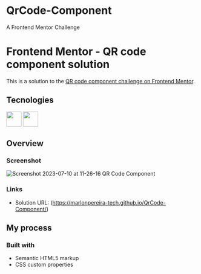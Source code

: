 # QrCode-Component
 A Frontend Mentor Challenge

 # Frontend Mentor - QR code component solution

This is a solution to the [QR code component challenge on Frontend Mentor](https://www.frontendmentor.io/challenges/qr-code-component-iux_sIO_H).

## Tecnologies

  <img src="https://cdn.jsdelivr.net/gh/devicons/devicon/icons/html5/html5-original.svg" width="40" height="40" />  <img src="https://cdn.jsdelivr.net/gh/devicons/devicon/icons/css3/css3-original.svg" width="40" height="40" /> 

## Overview

### Screenshot

![Screenshot 2023-07-10 at 11-26-16 QR Code Component](https://github.com/MarlonPereira-Tech/QrCode-Component/assets/132296352/c813167b-d951-4ffe-a394-eba36b07d7f9)




### Links

- Solution URL: (https://marlonpereira-tech.github.io/QrCode-Component/)


## My process

### Built with

- Semantic HTML5 markup
- CSS custom properties



